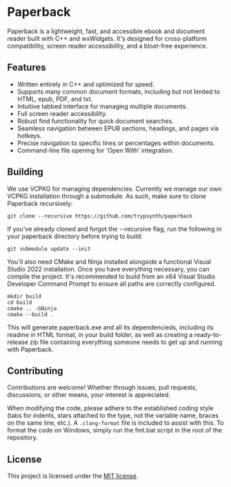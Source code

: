 # Paperback
Paperback is a lightweight, fast, and accessible ebook and document reader built with C++ and wxWidgets. It's designed for cross-platform compatibility, screen reader accessibility, and a bloat-free experience.

## Features
* Written entirely in C++ and optimized for speed.
* Supports many common document formats, including but not limited to HTML, epub, PDF, and txt.
* Intuitive tabbed interface for managing multiple documents.
* Full screen reader accessibility.
* Robust find functionality for quick document searches.
* Seamless navigation between EPUB sections, headings, and pages via hotkeys.
* Precise navigation to specific lines or percentages within documents.
* Command-line file opening for 'Open With' integration.

## Building
We use VCPKG for managing dependencies. Currently we manage our own VCPKG installation through a submodule. As such, make sure to clone Paperback recursively:

```batch
git clone --recursive https://github.com/trypsynth/paperback
```

If you've already cloned and forgot the --recursive flag, run the following in your paperback directory before trying to build:

```batch
git submodule update --init
```

You'll also need CMake and Ninja installed alongside a functional Visual Studio 2022 installation. Once you have everything necessary, you can compile the project. It's recommended to build from an x64 Visual Studio Developer Command Prompt to ensure all paths are correctly configured.

```batch
mkdir build
cd build
cmake .. -GNinja
cmake --build .
```

This will generate paperback.exe and all its dependencieds, including its readme in HTML format, in your build folder, as well as creating a ready-to-release zip file containing everything someone needs to get up and running with Paperback.

## Contributing
Contributions are welcome! Whether through issues, pull requests, discussions, or other means, your interest is appreciated.

When modifying the code, please adhere to the established coding style (tabs for indents, stars attached to the type, not the variable name, braces on the same line, etc.). A `.clang-format` file is included to assist with this. To format the code on Windows, simply run the fmt.bat script in the root of the repository.

## License
This project is licensed under the [MIT license](LICENSE.md).
